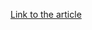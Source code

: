 [Link to the article](https://cloud.google.com/blog/topics/threat-intelligence/adversarial-misuse-generative-ai/)
